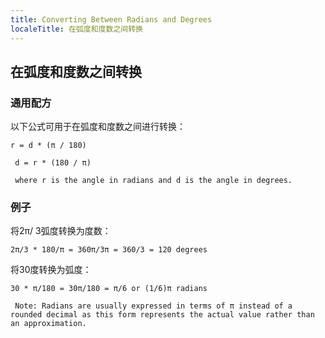 ```yaml
---
title: Converting Between Radians and Degrees
localeTitle: 在弧度和度数之间转换
---
```

## 在弧度和度数之间转换

### 通用配方

以下公式可用于在弧度和度数之间进行转换：
```
r = d * (π / 180) 
 
 d = r * (180 / π) 
 
 where r is the angle in radians and d is the angle in degrees. 
```

### 例子

将2π/ 3弧度转换为度数：
```
2π/3 * 180/π = 360π/3π = 360/3 = 120 degrees 
```

将30度转换为弧度：
```
30 * π/180 = 30π/180 = π/6 or (1/6)π radians 
 
 Note: Radians are usually expressed in terms of π instead of a rounded decimal as this form represents the actual value rather than an approximation. 

```